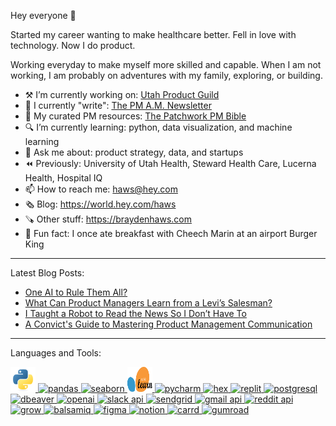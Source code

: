 Hey everyone 👋

Started my career wanting to make healthcare better. Fell in love with technology. Now I do product. 

Working everyday to make myself more skilled and capable. When I am not working, I am probably on adventures with my family, exploring, or building.

- ⚒️ I’m currently working on: [Utah Product Guild](https://utahproductguild.com)
- 📰 I currently "write": [The PM A.M. Newsletter](https://pmnews.today)
- 📖 My curated PM resources: [The Patchwork PM Bible](https://haws.gumroad.com/l/pmbible)
- 🔍 I’m currently learning: python, data visualization, and machine learning
- 💬 Ask me about: product strategy, data, and startups
- ⏪ Previously: University of Utah Health, Steward Health Care, Lucerna Health, Hospital IQ
- 📫 How to reach me: haws@hey.com
- 🗞️ Blog: https://world.hey.com/haws
- 🪚 Other stuff: https://braydenhaws.com
- 🍔 Fun fact: I once ate breakfast with Cheech Marin at an airport Burger King

***

Latest Blog Posts:
<!-- BLOG-POST-LIST:START -->
- [One AI to Rule Them All?](https://world.hey.com/haws/one-ai-to-rule-them-all-5ef0ac01)
- [What Can Product Managers Learn from a Levi’s Salesman?](https://world.hey.com/haws/what-can-product-managers-learn-from-a-levi-s-salesman-5ef456c7)
- [I Taught a Robot to Read the News So I Don’t Have To](https://world.hey.com/haws/i-taught-a-robot-to-read-the-news-so-i-don-t-have-to-e2e4e2ae)
- [A Convict&#39;s Guide to Mastering Product Management Communication](https://world.hey.com/haws/a-convict-s-guide-to-mastering-product-management-communication-65452fa2)
<!-- BLOG-POST-LIST:END -->

***

<p align="left">Languages and Tools:</p>
<p align="left">   <a href="https://www.python.org" target="_blank" rel="noreferrer"> <img src="https://raw.githubusercontent.com/devicons/devicon/master/icons/python/python-original.svg" alt="python" width="40" height="40"/> </a> <a href="https://pandas.pydata.org" target="_blank" rel="noreferrer"> <img src="https://img.icons8.com/?size=2x&id=xSkewUSqtErH&format=png" alt="pandas" width="40" height="40"/> </a> <a href="https://seaborn.pydata.org/#" target="_blank" rel="noreferrer"> <img src="https://user-images.githubusercontent.com/315810/92254613-279c8000-ee9f-11ea-9b73-5622a7d95f3f.png" alt="seaborn" width="40" height="40"/> </a> <a href="https://scikit-learn.org/stable/" target="_blank" rel="noreferrer"> <img src="https://raw.githubusercontent.com/scikit-learn/scikit-learn/main/doc/logos/1280px-scikit-learn-logo.png" alt="scikit-learn" width="40" height="40"/> </a> <a href="https://www.jetbrains.com/pycharm/" target="_blank" rel="noreferrer"> <img src="https://external-content.duckduckgo.com/iu/?u=http%3A%2F%2Fassets.stickpng.com%2Fimages%2F58481537cef1014c0b5e4968.png&f=1&nofb=1&ipt=c99bd77897a667f01ab2b6e1bec28993c37ef4e0a768726c2fa95b046de74f64&ipo=images" alt="pycharm" width="40" height="40"/> </a> <a href="https://hex.tech" target="_blank" rel="noreferrer"> <img src="https://pbs.twimg.com/profile_images/1506149762373877760/V5Uz4E7X_400x400.png" alt="hex" width="40" height="40"/> </a> <a href="https://replit.com" target="_blank" rel="noreferrer"> <img src="https://theawesomekid02.repl.co/images/replit-logo.png" alt="replit" width="40" height="40"/> </a> <a href="https://www.postgresql.org" target="_blank" rel="noreferrer"> <img src="https://img.icons8.com/?size=512&id=38561&format=png" alt="postgresql" width="40" height="40"/> </a> <a href="https://dbeaver.io" target="_blank" rel="noreferrer"> <img src="https://img.icons8.com/?size=512&id=kjaF4LlvyR6g&format=png" alt="dbeaver" width="40" height="40"/> <a href="https://openai.com" target="_blank" rel="noreferrer"> <img src="https://img.icons8.com/?size=512&id=TUk7vxvtu6hX&format=png" alt="openai" width="40" height="40"/> </a> <a href="https://api.slack.com" target="_blank" rel="noreferrer"> <img src="https://img.icons8.com/?size=512&id=nJcA2q1aR7KO&format=png" alt="slack api" width="40" height="40"/> </a> <a href="https://sendgrid.com" target="_blank" rel="noreferrer"> <img src="https://img.icons8.com/?size=512&id=fKZRZZJFo1F7&format=png" alt="sendgrid" width="40" height="40"/> </a> <a href="https://developers.google.com/gmail/api/guides" target="_blank" rel="noreferrer"> <img src="https://img.icons8.com/?size=512&id=nQ4dZIRCI0nW&format=png" alt="gmail api" width="40" height="40"/> </a> <a href="https://www.reddit.com/dev/api/" target="_blank" rel="noreferrer"> <img src="https://img.icons8.com/?size=100&id=kshUdu5u4FCX&format=png" alt="reddit api" width="40" height="40"/> </a>   <a href="https://www.grow.com" target="_blank" rel="noreferrer"> <img src="https://images.g2crowd.com/uploads/product/image/large_detail/large_detail_88ffbc45a6468cf6b666ef3dad29b4f9/grow-com.png" alt="grow" width="40" height="40"/> </a> <a href="https://balsamiq.com" target="_blank" rel="noreferrer"> <img src="https://www.vectorlogo.zone/logos/balsamiq/balsamiq-icon.svg" alt="balsamiq" width="40" height="40"/> </a> <a href="https://www.figma.com/" target="_blank" rel="noreferrer"> <img src="https://www.vectorlogo.zone/logos/figma/figma-icon.svg" alt="figma" width="40" height="40"/> </a> <a href="https://www.notion.so" target="_blank" rel="noreferrer"> <img src="https://img.icons8.com/?size=512&id=X5tAievwwoBl&format=png" alt="notion" width="40" height="40"/> </a> <a href="https://carrd.co" target="_blank" rel="noreferrer"> <img src="https://img.icons8.com/?size=512&id=CmpAj9aRC5Q7&format=png" alt="carrd" width="40" height="40"/> </a> <a href="https://gumroad.com" target="_blank" rel="noreferrer"> <img src="https://seeklogo.com/images/G/gumroad-logo-3A93C7330E-seeklogo.com.png?v=637816372060000000" alt="gumroad" width="40" height="40"/> </a>   </p>
